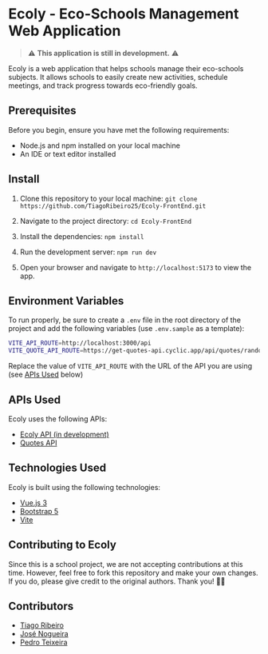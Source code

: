 # Ecoly - Eco-Schools Management Web Application

> :warning: **This application is still in development.** :warning:

Ecoly is a web application that helps schools manage their eco-schools subjects. It allows schools to easily create new activities, schedule meetings, and track progress towards eco-friendly goals.

## Prerequisites

Before you begin, ensure you have met the following requirements:

- Node.js and npm installed on your local machine
- An IDE or text editor installed

## Install

1. Clone this repository to your local machine:
   `git clone https://github.com/TiagoRibeiro25/Ecoly-FrontEnd.git`

2. Navigate to the project directory:
   `cd Ecoly-FrontEnd`

3. Install the dependencies:
   `npm install`

4. Run the development server:
   `npm run dev`

5. Open your browser and navigate to `http://localhost:5173` to view the app.

## Environment Variables

To run properly, be sure to create a `.env` file in the root directory of the project and add the following variables (use `.env.sample` as a template):

``` bash
VITE_API_ROUTE=http://localhost:3000/api
VITE_QUOTE_API_ROUTE=https://get-quotes-api.cyclic.app/api/quotes/random
```

Replace the value of `VITE_API_ROUTE` with the URL of the API you are using (see [APIs Used](#apis-used) below)

## APIs Used

Ecoly uses the following APIs:

- [Ecoly API (in development)](https://github.com/TiagoRibeiro25/ecoly-api)
- [Quotes API](https://github.com/TiagoRibeiro25/Get-Quotes-API)

## Technologies Used

Ecoly is built using the following technologies:

- [Vue.js 3](https://v3.vuejs.org/)
- [Bootstrap 5](https://getbootstrap.com/)
- [Vite](https://vitejs.dev/)

## Contributing to Ecoly

Since this is a school project, we are not accepting contributions at this time. However, feel free to fork this repository and make your own changes. If you do, please give credit to the original authors. Thank you! 💪🤓

## Contributors

- [Tiago Ribeiro](<https://github.com/TiagoRibeiro25>)
- [José Nogueira](<https://github.com/JoseNogueira13>)
- [Pedro Teixeira](<https://github.com/pedromst2000>)
